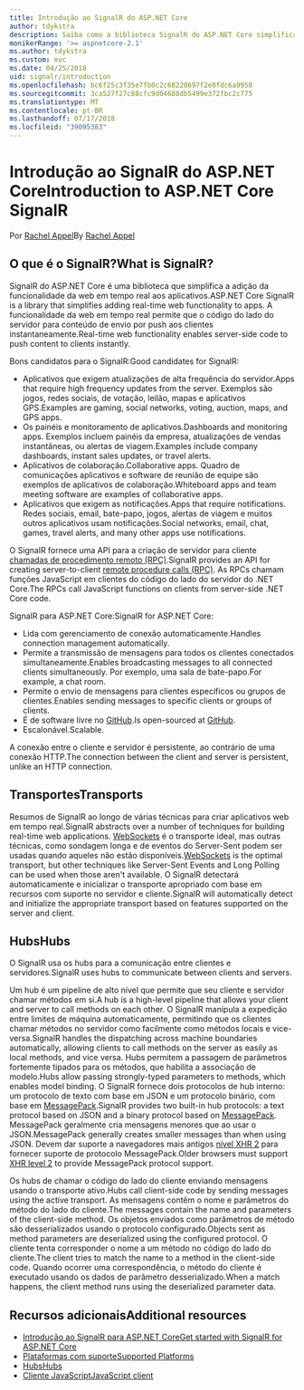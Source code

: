```yaml
---
title: Introdução ao SignalR do ASP.NET Core
author: tdykstra
description: Saiba como a biblioteca SignalR do ASP.NET Core simplifica a adição de funcionalidade em tempo real aos aplicativos.
monikerRange: '>= aspnetcore-2.1'
ms.author: tdykstra
ms.custom: mvc
ms.date: 04/25/2018
uid: signalr/introduction
ms.openlocfilehash: bc6f25c3f35e7fb0c2c68220697f2e0fdc6a9958
ms.sourcegitcommit: 3ca527f27c88cfc9d04688db5499e372fbc2c775
ms.translationtype: MT
ms.contentlocale: pt-BR
ms.lasthandoff: 07/17/2018
ms.locfileid: "39095383"
---
```

# <a name="introduction-to-aspnet-core-signalr"></a><span data-ttu-id="fc98a-103">Introdução ao SignalR do ASP.NET Core</span><span class="sxs-lookup"><span data-stu-id="fc98a-103">Introduction to ASP.NET Core SignalR</span></span>

<span data-ttu-id="fc98a-104">Por [Rachel Appel](https://twitter.com/rachelappel)</span><span class="sxs-lookup"><span data-stu-id="fc98a-104">By [Rachel Appel](https://twitter.com/rachelappel)</span></span>

## <a name="what-is-signalr"></a><span data-ttu-id="fc98a-105">O que é o SignalR?</span><span class="sxs-lookup"><span data-stu-id="fc98a-105">What is SignalR?</span></span>

<span data-ttu-id="fc98a-106">SignalR do ASP.NET Core é uma biblioteca que simplifica a adição da funcionalidade da web em tempo real aos aplicativos.</span><span class="sxs-lookup"><span data-stu-id="fc98a-106">ASP.NET Core SignalR is a library that simplifies adding real-time web functionality to apps.</span></span> <span data-ttu-id="fc98a-107">A funcionalidade da web em tempo real permite que o código do lado do servidor para conteúdo de envio por push aos clientes instantaneamente.</span><span class="sxs-lookup"><span data-stu-id="fc98a-107">Real-time web functionality enables server-side code to push content to clients instantly.</span></span>

<span data-ttu-id="fc98a-108">Bons candidatos para o SignalR:</span><span class="sxs-lookup"><span data-stu-id="fc98a-108">Good candidates for SignalR:</span></span>

* <span data-ttu-id="fc98a-109">Aplicativos que exigem atualizações de alta frequência do servidor.</span><span class="sxs-lookup"><span data-stu-id="fc98a-109">Apps that require high frequency updates from the server.</span></span> <span data-ttu-id="fc98a-110">Exemplos são jogos, redes sociais, de votação, leilão, mapas e aplicativos GPS.</span><span class="sxs-lookup"><span data-stu-id="fc98a-110">Examples are gaming, social networks, voting, auction, maps, and GPS apps.</span></span>
* <span data-ttu-id="fc98a-111">Os painéis e monitoramento de aplicativos.</span><span class="sxs-lookup"><span data-stu-id="fc98a-111">Dashboards and monitoring apps.</span></span> <span data-ttu-id="fc98a-112">Exemplos incluem painéis da empresa, atualizações de vendas instantâneas, ou alertas de viagem.</span><span class="sxs-lookup"><span data-stu-id="fc98a-112">Examples include company dashboards, instant sales updates, or travel alerts.</span></span>
* <span data-ttu-id="fc98a-113">Aplicativos de colaboração.</span><span class="sxs-lookup"><span data-stu-id="fc98a-113">Collaborative apps.</span></span> <span data-ttu-id="fc98a-114">Quadro de comunicações aplicativos e software de reunião de equipe são exemplos de aplicativos de colaboração.</span><span class="sxs-lookup"><span data-stu-id="fc98a-114">Whiteboard apps and team meeting software are examples of collaborative apps.</span></span>
* <span data-ttu-id="fc98a-115">Aplicativos que exigem as notificações.</span><span class="sxs-lookup"><span data-stu-id="fc98a-115">Apps that require notifications.</span></span> <span data-ttu-id="fc98a-116">Redes sociais, email, bate-papo, jogos, alertas de viagem e muitos outros aplicativos usam notificações.</span><span class="sxs-lookup"><span data-stu-id="fc98a-116">Social networks, email, chat, games, travel alerts, and many other apps use notifications.</span></span>

<span data-ttu-id="fc98a-117">O SignalR fornece uma API para a criação de servidor para cliente [chamadas de procedimento remoto (RPC)](https://wikipedia.org/wiki/Remote_procedure_call).</span><span class="sxs-lookup"><span data-stu-id="fc98a-117">SignalR provides an API for creating server-to-client [remote procedure calls (RPC)](https://wikipedia.org/wiki/Remote_procedure_call).</span></span> <span data-ttu-id="fc98a-118">As RPCs chamam funções JavaScript em clientes do código do lado do servidor do .NET Core.</span><span class="sxs-lookup"><span data-stu-id="fc98a-118">The RPCs call JavaScript functions on clients from server-side .NET Core code.</span></span>

<span data-ttu-id="fc98a-119">SignalR para ASP.NET Core:</span><span class="sxs-lookup"><span data-stu-id="fc98a-119">SignalR for ASP.NET Core:</span></span>

* <span data-ttu-id="fc98a-120">Lida com gerenciamento de conexão automaticamente.</span><span class="sxs-lookup"><span data-stu-id="fc98a-120">Handles connection management automatically.</span></span>
* <span data-ttu-id="fc98a-121">Permite a transmissão de mensagens para todos os clientes conectados simultaneamente.</span><span class="sxs-lookup"><span data-stu-id="fc98a-121">Enables broadcasting messages to all connected clients simultaneously.</span></span> <span data-ttu-id="fc98a-122">Por exemplo, uma sala de bate-papo.</span><span class="sxs-lookup"><span data-stu-id="fc98a-122">For example, a chat room.</span></span>
* <span data-ttu-id="fc98a-123">Permite o envio de mensagens para clientes específicos ou grupos de clientes.</span><span class="sxs-lookup"><span data-stu-id="fc98a-123">Enables sending messages to specific clients or groups of clients.</span></span>
* <span data-ttu-id="fc98a-124">É de software livre no [GitHub](https://github.com/aspnet/signalr).</span><span class="sxs-lookup"><span data-stu-id="fc98a-124">Is open-sourced at [GitHub](https://github.com/aspnet/signalr).</span></span>
* <span data-ttu-id="fc98a-125">Escalonável.</span><span class="sxs-lookup"><span data-stu-id="fc98a-125">Scalable.</span></span>

<span data-ttu-id="fc98a-126">A conexão entre o cliente e servidor é persistente, ao contrário de uma conexão HTTP.</span><span class="sxs-lookup"><span data-stu-id="fc98a-126">The connection between the client and server is persistent, unlike an HTTP connection.</span></span>

## <a name="transports"></a><span data-ttu-id="fc98a-127">Transportes</span><span class="sxs-lookup"><span data-stu-id="fc98a-127">Transports</span></span>

<span data-ttu-id="fc98a-128">Resumos de SignalR ao longo de várias técnicas para criar aplicativos web em tempo real.</span><span class="sxs-lookup"><span data-stu-id="fc98a-128">SignalR abstracts over a number of techniques for building real-time web applications.</span></span> <span data-ttu-id="fc98a-129">[WebSockets](https://tools.ietf.org/html/rfc7118) é o transporte ideal, mas outras técnicas, como sondagem longa e de eventos do Server-Sent podem ser usadas quando aqueles não estão disponíveis.</span><span class="sxs-lookup"><span data-stu-id="fc98a-129">[WebSockets](https://tools.ietf.org/html/rfc7118) is the optimal transport, but other techniques like Server-Sent Events and Long Polling can be used when those aren't available.</span></span> <span data-ttu-id="fc98a-130">O SignalR detectará automaticamente e inicializar o transporte apropriado com base em recursos com suporte no servidor e cliente.</span><span class="sxs-lookup"><span data-stu-id="fc98a-130">SignalR will automatically detect and initialize the appropriate transport based on features supported on the server and client.</span></span>

## <a name="hubs"></a><span data-ttu-id="fc98a-131">Hubs</span><span class="sxs-lookup"><span data-stu-id="fc98a-131">Hubs</span></span>

<span data-ttu-id="fc98a-132">O SignalR usa os hubs para a comunicação entre clientes e servidores.</span><span class="sxs-lookup"><span data-stu-id="fc98a-132">SignalR uses hubs to communicate between clients and servers.</span></span>

<span data-ttu-id="fc98a-133">Um hub é um pipeline de alto nível que permite que seu cliente e servidor chamar métodos em si.</span><span class="sxs-lookup"><span data-stu-id="fc98a-133">A hub is a high-level pipeline that allows your client and server to call methods on each other.</span></span> <span data-ttu-id="fc98a-134">O SignalR manipula a expedição entre limites de máquina automaticamente, permitindo que os clientes chamar métodos no servidor como facilmente como métodos locais e vice-versa.</span><span class="sxs-lookup"><span data-stu-id="fc98a-134">SignalR handles the dispatching across machine boundaries automatically, allowing clients to call methods on the server as easily as local methods, and vice versa.</span></span> <span data-ttu-id="fc98a-135">Hubs permitem a passagem de parâmetros fortemente tipados para os métodos, que habilita a associação de modelo.</span><span class="sxs-lookup"><span data-stu-id="fc98a-135">Hubs allow passing strongly-typed parameters to methods, which enables model binding.</span></span> <span data-ttu-id="fc98a-136">O SignalR fornece dois protocolos de hub interno: um protocolo de texto com base em JSON e um protocolo binário, com base em [MessagePack](https://msgpack.org/).</span><span class="sxs-lookup"><span data-stu-id="fc98a-136">SignalR provides two built-in hub protocols: a text protocol based on JSON and a binary protocol based on [MessagePack](https://msgpack.org/).</span></span>  <span data-ttu-id="fc98a-137">MessagePack geralmente cria mensagens menores que ao usar o JSON.</span><span class="sxs-lookup"><span data-stu-id="fc98a-137">MessagePack generally creates smaller messages than when using JSON.</span></span> <span data-ttu-id="fc98a-138">Devem dar suporte a navegadores mais antigos [nível XHR 2](https://caniuse.com/#feat=xhr2) para fornecer suporte de protocolo MessagePack.</span><span class="sxs-lookup"><span data-stu-id="fc98a-138">Older browsers must support [XHR level 2](https://caniuse.com/#feat=xhr2) to provide MessagePack protocol support.</span></span>

<span data-ttu-id="fc98a-139">Os hubs de chamar o código do lado do cliente enviando mensagens usando o transporte ativo.</span><span class="sxs-lookup"><span data-stu-id="fc98a-139">Hubs call client-side code by sending messages using the active transport.</span></span> <span data-ttu-id="fc98a-140">As mensagens contêm o nome e parâmetros do método do lado do cliente.</span><span class="sxs-lookup"><span data-stu-id="fc98a-140">The messages contain the name and parameters of the client-side method.</span></span> <span data-ttu-id="fc98a-141">Os objetos enviados como parâmetros de método são desserializados usando o protocolo configurado.</span><span class="sxs-lookup"><span data-stu-id="fc98a-141">Objects sent as method parameters are deserialized using the configured protocol.</span></span> <span data-ttu-id="fc98a-142">O cliente tenta corresponder o nome a um método no código do lado do cliente.</span><span class="sxs-lookup"><span data-stu-id="fc98a-142">The client tries to match the name to a method in the client-side code.</span></span> <span data-ttu-id="fc98a-143">Quando ocorrer uma correspondência, o método do cliente é executado usando os dados de parâmetro desserializado.</span><span class="sxs-lookup"><span data-stu-id="fc98a-143">When a match happens, the client method runs using the deserialized parameter data.</span></span>

## <a name="additional-resources"></a><span data-ttu-id="fc98a-144">Recursos adicionais</span><span class="sxs-lookup"><span data-stu-id="fc98a-144">Additional resources</span></span>

* [<span data-ttu-id="fc98a-145">Introdução ao SignalR para ASP.NET Core</span><span class="sxs-lookup"><span data-stu-id="fc98a-145">Get started with SignalR for ASP.NET Core</span></span>](xref:tutorials/signalr)
* [<span data-ttu-id="fc98a-146">Plataformas com suporte</span><span class="sxs-lookup"><span data-stu-id="fc98a-146">Supported Platforms</span></span>](xref:signalr/supported-platforms)
* [<span data-ttu-id="fc98a-147">Hubs</span><span class="sxs-lookup"><span data-stu-id="fc98a-147">Hubs</span></span>](xref:signalr/hubs)
* [<span data-ttu-id="fc98a-148">Cliente JavaScript</span><span class="sxs-lookup"><span data-stu-id="fc98a-148">JavaScript client</span></span>](xref:signalr/javascript-client)
